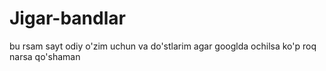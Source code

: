 # Jigar-bandlar
bu rsam sayt odiy o'zim uchun va do'stlarim agar googlda ochilsa ko'p roq narsa qo'shaman
